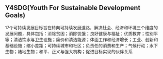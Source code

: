 Y4SDG(Youth For Sustainable Development Goals)
---

17个可持续发展目标旨在转向可持续发展道路，解决社会、经济和环境三个维度的发展问题，具体包括：消除贫困；消除饥饿；良好健康与福祉；优质教育；性别平等；清洁饮水与卫生设施；廉价和清洁能源；体面工作和经济增长；工业、创新和基础设施；缩小差距；可持续城市和社区；负责任的消费和生产；气候行动；水下生物；陆地生物；和平、正义与强大机构；促进目标实现的伙伴关系